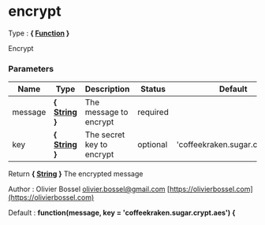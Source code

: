 # encrypt

<!-- @namespace: sugar.js.crypt.aes.encrypt -->

Type : **{ [Function](https://developer.mozilla.org/fr/docs/Web/JavaScript/Reference/Objets_globaux/Function) }**


Encrypt



### Parameters
Name  |  Type  |  Description  |  Status  |  Default
------------  |  ------------  |  ------------  |  ------------  |  ------------
message  |  **{ [String](https://developer.mozilla.org/fr/docs/Web/JavaScript/Reference/Objets_globaux/String) }**  |  The message to encrypt  |  required  |
key  |  **{ [String](https://developer.mozilla.org/fr/docs/Web/JavaScript/Reference/Objets_globaux/String) }**  |  The secret key to encrypt  |  optional  |  'coffeekraken.sugar.crypt.aes'

Return **{ [String](https://developer.mozilla.org/fr/docs/Web/JavaScript/Reference/Objets_globaux/String) }** The encrypted message

Author : Olivier Bossel [olivier.bossel@gmail.com](mailto:olivier.bossel@gmail.com) [https://olivierbossel.com](https://olivierbossel.com)

Default : **function(message, key = 'coffeekraken.sugar.crypt.aes') {**